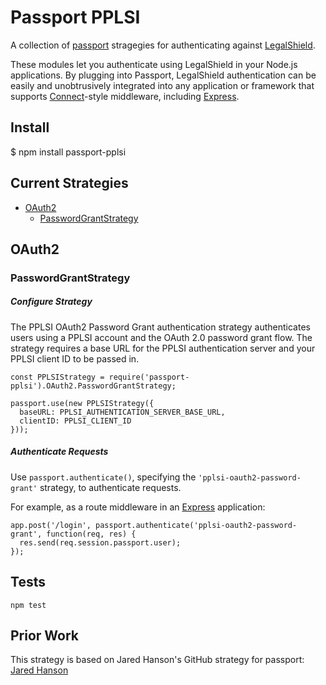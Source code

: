# Passport PPLSI
A collection of [passport](http://www.passportjs.org/) stragegies for authenticating against [LegalShield](https://legalshield.com/).

These modules let you authenticate using LegalShield in your Node.js applications. By plugging into Passport, LegalShield authentication can be easily and unobtrusively integrated into any application or framework that supports [Connect](http://www.senchalabs.org/connect/)-style middleware, including [Express](http://expressjs.com/).

## Install
  $ npm install passport-pplsi

## Current Strategies
* [OAuth2](#oauth2)
  * [PasswordGrantStrategy](#passwordgrantstrategy)

## OAuth2

### PasswordGrantStrategy

##### Configure Strategy
The PPLSI OAuth2 Password Grant authentication strategy authenticates users using a PPLSI account and the OAuth 2.0 password grant flow. The strategy requires a base URL for the PPLSI authentication server and your PPLSI client ID to be passed in.

    const PPLSIStrategy = require('passport-pplsi').OAuth2.PasswordGrantStrategy;

    passport.use(new PPLSIStrategy({
      baseURL: PPLSI_AUTHENTICATION_SERVER_BASE_URL,
      clientID: PPLSI_CLIENT_ID
    }));

##### Authenticate Requests
Use `passport.authenticate()`, specifying the `'pplsi-oauth2-password-grant'` strategy, to authenticate requests.

For example, as a route middleware in an [Express](http://expressjs.com/) application:

    app.post('/login', passport.authenticate('pplsi-oauth2-password-grant', function(req, res) {
      res.send(req.session.passport.user);
    });

## Tests
    npm test

## Prior Work
This strategy is based on Jared Hanson's GitHub strategy for passport: [Jared Hanson](http://github.com/jaredhanson)
